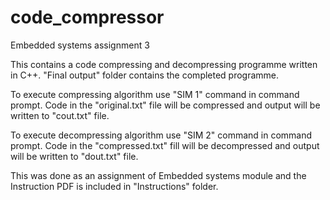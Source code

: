 # code_compressor
Embedded systems assignment 3

This contains a code compressing and decompressing programme written in C++. "Final output" folder contains the completed programme. 

To execute compressing algorithm use "SIM 1" command in command prompt. Code in the "original.txt" file will be compressed and output will be written to "cout.txt" file.

To execute decompressing algorithm use "SIM 2" command in command prompt. Code in the "compressed.txt" fill will be decompressed and output will be written to "dout.txt" file.

This was done as an assignment of Embedded systems module and the Instruction PDF is included in "Instructions" folder.
